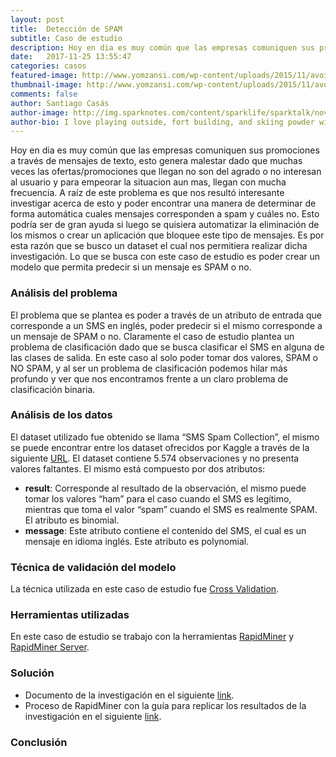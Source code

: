 ```yaml
---
layout: post
title:  Detección de SPAM
subtitle: Caso de estudio
description: Hoy en dia es muy común que las empresas comuniquen sus promociones a través de mensajes de texto, esto genera malestar dado que muchas veces las ofertas/promociones que llegan no son del agrado o no interesan al usuario y para empeorar la situacion aun mas, llegan con mucha frecuencia.
date:   2017-11-25 13:55:47
categories: casos
featured-image: http://www.yomzansi.com/wp-content/uploads/2015/11/avoid-spam-sms-yomzansi.jpg
thumbnail-image: http://www.yomzansi.com/wp-content/uploads/2015/11/avoid-spam-sms-yomzansi.jpg
comments: false
author: Santiago Casás
author-image: http://img.sparknotes.com/content/sparklife/sparktalk/nov2016litchardeathquiz1_MediumWide.jpg
author-bio: I love playing outside, fort building, and skiing powder with my wife and dog.  Currently a front end devloper at AppNeta.
---
```

Hoy en dia es muy común que las empresas comuniquen sus promociones a través de mensajes de texto, esto genera malestar dado que muchas veces las ofertas/promociones que llegan no son del agrado o no interesan al usuario y para empeorar la situacion aun mas, llegan con mucha frecuencia.
A raíz de este problema es que nos resultó interesante investigar acerca de esto y poder encontrar una manera  de determinar de forma automática cuales mensajes corresponden a spam y cuáles no. Esto podría ser de gran ayuda si luego se quisiera automatizar la eliminación de los mismos o crear un aplicación que bloquee este tipo de mensajes.
Es por esta razón que se busco un dataset el cual nos permitiera realizar dicha investigación.
Lo que se busca con este caso de estudio es poder crear un modelo que permita predecir si un mensaje es SPAM o no.

### Análisis del problema
El problema que se plantea es poder a través de un atributo de entrada que corresponde a un SMS en inglés, poder predecir si el mismo corresponde a un mensaje de SPAM o no.
Claramente el caso de estudio plantea un problema de clasificación dado que se busca clasificar el SMS en alguna de las clases de salida. En este caso al solo poder tomar dos valores, SPAM o NO SPAM, y al ser un problema de clasificación podemos hilar más profundo y ver que nos encontramos frente a un claro problema de clasificación binaria.

### Análisis de los datos
El dataset utilizado fue obtenido se llama “SMS Spam Collection”, el mismo se puede encontrar entre los dataset ofrecidos por Kaggle a través de la siguiente [URL](https://www.kaggle.com/uciml/sms-spam-collection-dataset).
El dataset contiene 5.574 observaciones y no presenta valores faltantes. El mismo está compuesto por dos atributos:
* **result**: Corresponde al resultado de la observación, el mismo puede tomar los valores “ham” para el caso cuando el SMS es legítimo, mientras que toma el valor “spam” cuando el SMS es realmente SPAM. El atributo es binomial.
* **message**: Este atributo contiene el contenido del SMS, el cual es un mensaje en idioma inglés. Este atributo es polynomial.

### Técnica de validación del modelo
La técnica utilizada en este caso de estudio fue [Cross Validation](https://en.wikipedia.org/wiki/Cross-validation_(statistics)).

### Herramientas utilizadas
En este caso de estudio se trabajo con la herramientas [RapidMiner](https://docs.rapidminer.com) y [RapidMiner Server](https://docs.rapidminer.com/server).

### Solución
* Documento de la investigación en el siguiente [link](https://github.com/chacaa/ML2017/blob/master/Caso%20de%20estudio%20-%20Enfermedades%20cardiacas/documento.pdf).
* Proceso de RapidMiner con la guía para replicar los resultados de la investigación en el siguiente [link](https://github.com/chacaa/ML2017/tree/master/Caso%20de%20estudio%20-%20Enfermedades%20cardiacas).

### Conclusión
